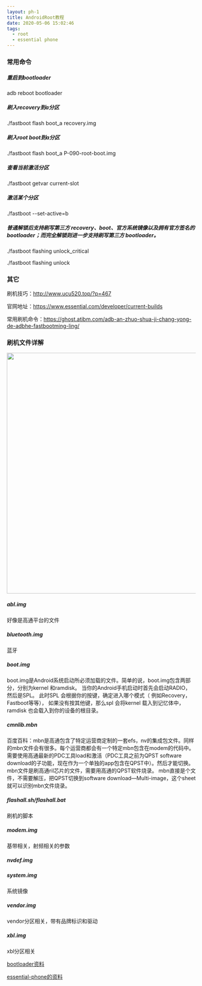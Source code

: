 ```yaml
---
layout: ph-1
title: AndroidRoot教程
date: 2020-05-06 15:02:46
tags:
  - root
  - essential phone
---
```

### 常用命令 

##### 重启到bootloader
adb reboot bootloader

##### 刷入recovery到a分区
./fastboot flash boot_a recovery.img

##### 刷入root boot到a分区
./fastboot flash boot_a P-090-root-boot.img

##### 查看当前激活分区
./fastboot getvar current-slot

<!--more-->

##### 激活某个分区
./fastboot --set-active=b

##### 普通解锁后支持刷写第三方 recovery、boot、官方系统镜像以及拥有官方签名的 bootloader；而完全解锁则进一步支持刷写第三方 bootloader。
./fastboot flashing unlock_critical

./fastboot flashing unlock

### 其它
刷机技巧：http://www.ucu520.top/?p=467

官网地址：https://www.essential.com/developer/current-builds

常用刷机命令：https://ghost.atibm.com/adb-an-zhuo-shua-ji-chang-yong-de-adbhe-fastbootming-ling/

### 刷机文件详解
<img src="/images/ph-1.png" width="640px"/>

##### abl.img
好像是高通平台的文件

##### bluetooth.img
蓝牙

##### boot.img
boot.img是Android系统启动所必须加载的文件。简单的说，boot.img包含两部分，分别为kernel 和ramdisk。
当你的Android手机启动时首先会启动RADIO，然后是SPL。
此时SPL 会根据你的按键，确定进入哪个模式（ 例如Recovery，Fastboot等等），
如果没有按其他键，那么spl 会将kernel 载入到记忆体中，ramdisk 也会载入到你的设备的根目录。

##### cmnlib.mbn
百度百科：mbn是高通包含了特定运营商定制的一套efs，nv的集成包文件。同样的mbn文件会有很多。每个运营商都会有一个特定mbn包含在modem的代码中。需要使用高通最新的PDC工具load和激活（PDC工具之前为QPST software download的子功能，现在作为一个单独的app包含在QPST中）。然后才能切换。
mbn文件是刷高通ril芯片的文件，需要用高通的QPST软件烧录。
mbn直接是个文件，不需要解压，把QPST切换到software download—Multi-image，这个sheet就可以识别mbn文件烧录。

##### flashall.sh/flashall.bat
刷机的脚本

##### modem.img
基带相关，射频相关的参数

##### nvdef.img

##### system.img
系统镜像

##### vendor.img
vendor分区相关，带有品牌标识和驱动

##### xbl.img
xbl分区相关

[bootloader资料](https://www.bilibili.com/read/cv307758/)

[essential-phone的资料](https://zhuanlan.zhihu.com/p/58507641)

